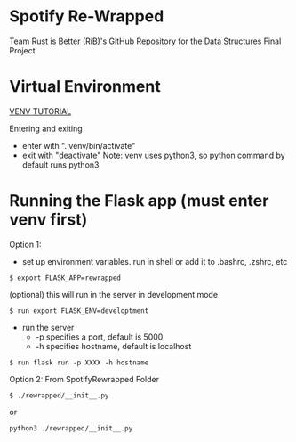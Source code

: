 # Spotify Re-Wrapped
Team Rust is Better (RiB)'s GitHub Repository for the Data Structures Final Project

# Virtual Environment
[VENV TUTORIAL](https://packaging.python.org/en/latest/guides/installing-using-pip-and-virtual-environments/)

Entering and exiting
- enter with ". venv/bin/activate"
- exit with "deactivate"
Note: venv uses python3, so python command by default runs python3

# Running the Flask app (must enter venv first)
Option 1:
- set up environment variables. run in shell or add it to .bashrc, .zshrc, etc
```
$ export FLASK_APP=rewrapped
```
(optional) this will run in the server in development mode 
```
$ run export FLASK_ENV=developtment 
```
- run the server
  - -p specifies a port, default is 5000
  - -h specifies hostname, default is localhost
```
$ run flask run -p XXXX -h hostname 
```
Option 2:
From SpotifyRewrapped Folder
```
$ ./rewrapped/__init__.py
```
or 
```
python3 ./rewrapped/__init__.py
```
